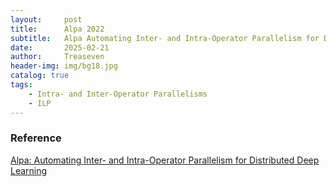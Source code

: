 ```yaml
---
layout:     post
title:      Alpa 2022
subtitle:   Alpa Automating Inter- and Intra-Operator Parallelism for Distributed Deep Learning
date:       2025-02-21
author:     Treaseven
header-img: img/bg18.jpg
catalog: true
tags:
    - Intra- and Inter-Operator Parallelisms
    - ILP
---
```




### Reference
[Alpa: Automating Inter- and Intra-Operator Parallelism for Distributed Deep Learning](https://www.usenix.org/system/files/osdi22-zheng-lianmin.pdf)